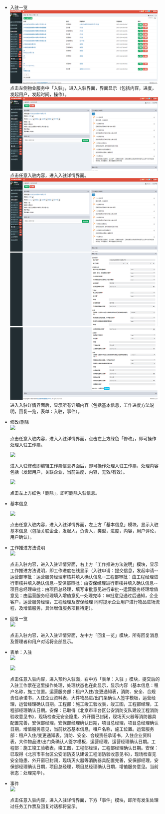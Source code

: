 * 入驻一览![](/assets/入驻.png)点击左侧物业服务中「入驻」，进入入驻界面，界面显示（包括内容，进度，发起用户，发起时间，操作）。![](/assets/入驻1.png)点击任意入驻内容，进入入驻详情界面。![](/assets/入驻1.png)![](/assets/入驻2.png)![](/assets/入驻3.png)进入入驻详情界面后，显示所有详细内容（包括基本信息，工作进度方法说明，回复一览，表单：入驻，事件）。
* 修改/删除  
  ![](blob:https://www.gitbook.com/e2fcd340-f0e7-40a7-b1a7-54d67c156baf)

  点击任意入驻内容，进入入驻详情界面，点击左上方绿色「修改」，即可操作处理入驻工作票。

  ![](blob:https://www.gitbook.com/11690da6-0ce7-46c0-9d98-51466776c8a1)

  进入入驻修改即编辑工作票信息界面后，即可操作处理入驻工作票，处理内容包括（发起用户，关联企业，当前进度，内容，无效/有效）。

  ![](blob:https://www.gitbook.com/253d7a43-4d57-4f8a-a29a-111279cf8c5a)

  点击左上方红色「删除」，即可删除入驻信息。

* 基本信息

  ![](blob:https://www.gitbook.com/8420272e-ab34-4cc6-8c76-0fa8d9aad869)

  点击任意入驻内容，进入入驻详情界面，左上方「基本信息」模块，显示入驻基本信息（包括关联企业，发起人，负责人，类型，进度，内容，用户评论，用户确认）。

* 工作推进方法说明  
  ![](blob:https://www.gitbook.com/c77a9521-a24b-4d6f-a5f8-463fd4f71946)

  点击入驻内容，进入入驻详情界面，右上方「工作推进方法说明」模块，显示工作推进方法说明，即工作进度在线显示（入驻申请：提交信息，发起申请--运营部审批：运营服务经理审核并填入确认信息--工程部审批：由工程经理进行审核并填入确认信息--安保部审批：由安保经理进行审核并填入确认信息--项目总经理审批：由项目总经理，填写审批意见进行审批--运营服务经理增值意见：由运营服务经理填入增值意见--处理完毕：审批意见通过后通知，企业客户，运营服务经理，工程经理及安保经理 同时提示企业用户进行物品进场流程，及增值服务，具体增值服务项目待定）。

* 回复一览  
  ![](blob:https://www.gitbook.com/1f5b0678-8738-4756-9cd2-a72f9a3abd0b)

  点击入驻内容，进入入驻详情界面，左中方「回复一览」模块，所有回复消息及管理者和用户对话将全部显示。

* 表单：入驻  
  ![](blob:https://www.gitbook.com/45c6be39-8c23-4a21-9c45-9f8908ba2740)

  ![](blob:https://www.gitbook.com/2bb1aa27-ce42-4ad0-84e0-d6dbe07ba47a)

  点击任意入驻内容，进入预约入驻面，右中方「表单：入驻 」模块，提交后的入驻工作票在这里操作处理，处理状态也在此显示，显示内容（基本信息：租户名称，施工位置。运营服务部：租户入住/变更通知表，消防、安全、合规责任承诺书，入住企业资料表，大件物品进/出门条确认人签字模板，运营经理，运营经理确认日期。工程部：施工竣工验收表，竣工图，工程部经理，工程部经理确认日期。安保：已取得《北京市丰台区公安消防支队建设工程消防验收意见书》，现场检查无安全隐患、外开窗已封闭，现场灭火器等消防器具配置完善，安保部经理，安保部经理确认日期，项目总经理，项目总经理确认日期，增值服务意见，当前状态基本信息，租户名称，施工位置。运营服务部：租户入住/变更通知表，消防、安全、合规责任承诺书，入住企业资料表，大件物品进/出门条确认人签字模板，运营经理，运营经理确认日期。工程部：施工竣工验收表，竣工图，工程部经理，工程部经理确认日期。安保：已取得《北京市丰台区公安消防支队建设工程消防验收意见书》，现场检查无安全隐患、外开窗已封闭，现场灭火器等消防器具配置完善，安保部经理，安保部经理确认日期，项目总经理，项目总经理确认日期，增值服务意见。当前状态：处理完毕）。

* 事件  
  ![](blob:https://www.gitbook.com/dd37e590-d8fe-4029-bc5c-29b657b9d822)

  点击任意入驻内容，进入入驻详情界面，下方「事件」模块，即所有发生处理过任务工作票及回复对话都将显示。



